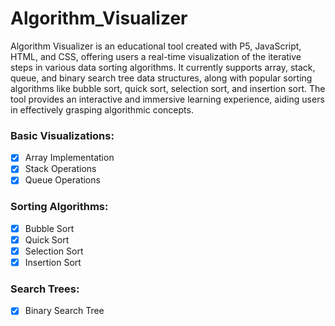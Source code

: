 # Algorithm_Visualizer
Algorithm Visualizer is an educational tool created with P5, JavaScript, HTML, and CSS, offering users a real-time visualization of the iterative steps in various data sorting algorithms. It currently supports array, stack, queue, and binary search tree data structures, along with popular sorting algorithms like bubble sort, quick sort, selection sort, and insertion sort. The tool provides an interactive and immersive learning experience, aiding users in effectively grasping algorithmic concepts.

### Basic Visualizations:
- [x] Array Implementation
- [x] Stack Operations
- [x] Queue Operations

### Sorting Algorithms:
- [x] Bubble Sort
- [x] Quick Sort
- [x] Selection Sort
- [x] Insertion Sort

### Search Trees: 
- [x] Binary Search Tree
